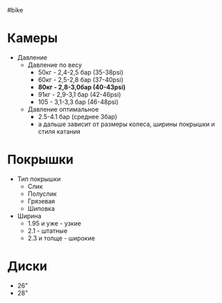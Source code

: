 #bike 

# Камеры
- Давление
	- Давление по весу
		- 50кг - 2,4-2,5 бар (35-38psi)
		- 60кг - 2,5-2,8 бар (37-40psi)
		- **80кг - 2,8-3,0бар (40-43psi)**
		- 91кг - 2,9-3,1 бар (42-46psi)
		- 105 - 3,1-3,3 бар (46-48psi)
	- Давление оптимальное
		- 2.5-4.1 бар (среднее 3бар)
		- а дальше зависит от размеры колеса, ширины покрышки и стиля катания
# Покрышки
- Тип покрышки
	- Слик
	- Полуслик
	- Грязевая
	- Шиповка
- Ширина
	- 1.95 и уже - узкие
	- 2.1 - штатные
	- 2.3 и толще - широкие
# Диски
- 26"
- 28"
